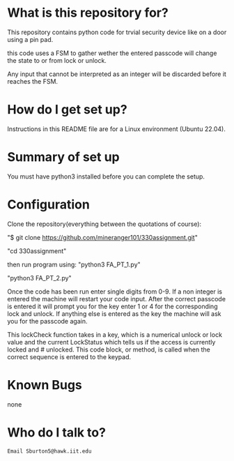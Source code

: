 # What is this repository for?  
   This repository contains python code for trvial security device like on a door using a pin pad.
  
   this code uses a FSM to gather wether the entered passcode will change the state to or from lock or unlock.

   Any input that cannot be interpreted as an integer will be discarded before it reaches the FSM.

# How do I get set up?
   Instructions in this README file are for a Linux environment (Ubuntu 22.04).

# Summary of set up
   You must have python3 installed before you can complete the setup.

# Configuration

   Clone the repository(everything between the quotations of course):

   "$ git clone https://github.com/mineranger101/330assignment.git"
  
  "cd 330assignment"

  then run program using:
   "python3 FA_PT_1.py"
   
   "python3 FA_PT_2.py"

  Once the code has been run enter single digits from 0-9. If a non integer is entered the machine will restart your code input. After the correct passcode is entered     it will prompt you for the key enter 1 or 4 for the corresponding lock and unlock. If anything else is entered as the key the machine will ask you for the passcode    again.

   This lockCheck function takes in a key, which is a numerical unlock or lock value and the current LockStatus which tells us if the access is currently locked and # unlocked. This code block, or method, is called when the correct sequence is entered to the keypad.

# Known Bugs

   none



# Who do I talk to?
    Email Sburton5@hawk.iit.edu
